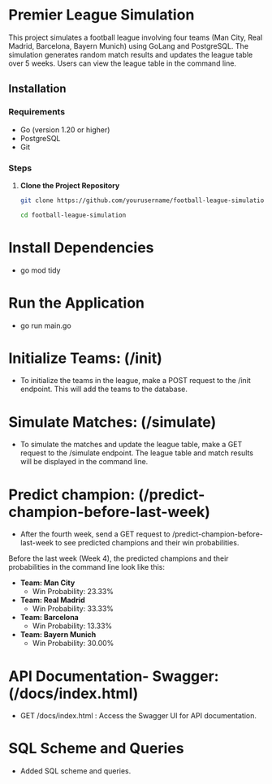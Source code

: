 # Premier League Simulation

This project simulates a football league involving four teams (Man City, Real Madrid, Barcelona, Bayern Munich) using GoLang and PostgreSQL. The simulation generates random match results and updates the league table over 5 weeks. Users can view the league table in the command line.

## Installation

### Requirements

- Go (version 1.20 or higher)
- PostgreSQL
- Git

### Steps

1. **Clone the Project Repository**
   ```bash
   git clone https://github.com/yourusername/football-league-simulation.git
   
   cd football-league-simulation


# Install Dependencies

- go mod tidy

# Run the Application

- go run main.go


# Initialize Teams: (/init)

- To initialize the teams in the league, make a POST request to the /init endpoint. This will add the teams to the database.

# Simulate Matches: (/simulate)

- To simulate the matches and update the league table, make a GET request to the /simulate endpoint. The league table and match results will be displayed in the command line. 


# Predict champion: (/predict-champion-before-last-week)

- After the fourth week, send a GET request to /predict-champion-before-last-week to see predicted champions and their win probabilities.


Before the last week (Week 4), the predicted champions and their probabilities in the command line look like this:

- **Team: Man City**
  - Win Probability: 23.33%
- **Team: Real Madrid**
  - Win Probability: 33.33%
- **Team: Barcelona**
  - Win Probability: 13.33%
- **Team: Bayern Munich**
  - Win Probability: 30.00%


# API Documentation- Swagger: (/docs/index.html)

- GET /docs/index.html : Access the Swagger UI for API documentation.

# SQL Scheme and Queries

- Added SQL scheme and queries.

